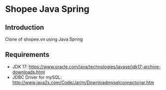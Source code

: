 # Shopee Java Spring
## Introduction
Clone of shopee.vn using Java Spring

## Requirements
- JDK 17: https://www.oracle.com/java/technologies/javase/jdk17-archive-downloads.html
- JDBC Driver for mySQL: http://www.java2s.com/Code/Jar/m/Downloadmysqlconnectorjar.htm
